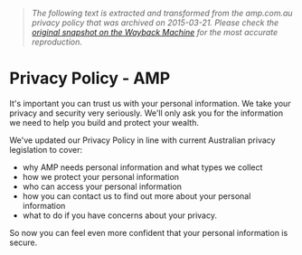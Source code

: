 > *The following text is extracted and transformed from the amp.com.au privacy policy that was archived on 2015-03-21. Please check the [original snapshot on the Wayback Machine](https://web.archive.org/web/20150321214304id_/https%3A//www.amp.com.au/amp/privacy) for the most accurate reproduction.*

# Privacy Policy - AMP

It's important you can trust us with your personal information. We take your privacy and security very seriously. We'll only ask you for the information we need to help you build and protect your wealth.

We've updated our Privacy Policy in line with current Australian privacy legislation to cover:

  * why AMP needs personal information and what types we collect
  * how we protect your personal information
  * who can access your personal information
  * how you can contact us to find out more about your personal information
  * what to do if you have concerns about your privacy.



So now you can feel even more confident that your personal information is secure.
